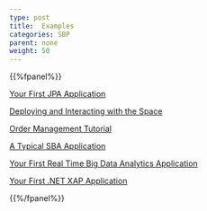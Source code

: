 ```yaml
---
type: post
title:  Examples
categories: SBP
parent: none
weight: 50
---
```



{{%fpanel%}}

 

[Your First JPA Application](./first-jpa-app.html)

[Deploying and Interacting with the Space](./deploying-and-interacting-with-the-space.html)


[Order Management Tutorial](./xap-order-management-tutorial.html)

[A Typical SBA Application](./a-typical-sba-application.html)

[Your First Real Time Big Data Analytics Application](./first-real-time-big-data-analytics-app.html)

[Your First .NET XAP Application](./dotnet-your-first-xap-application.html)


{{%/fpanel%}}